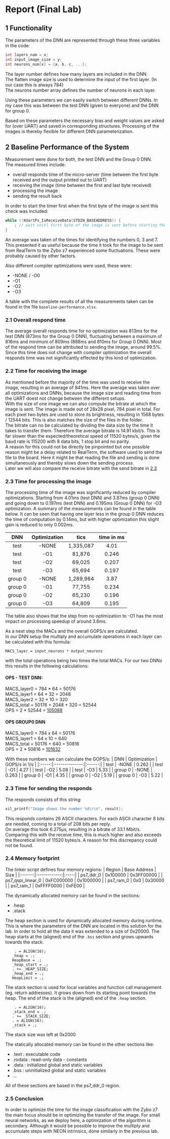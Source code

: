# Report (Final Lab)

## 1 Functionality
The parameters of the DNN are represented through these three variables in the code:  
```c
int layers_num = x;
int input_image_size = y;
int neurons_num[x] = {a, b, c, ...};
```
The layer number defines how many layers are included in the DNN.  
The flatten image size is used to determine the input of the first layer. (In our case this is always 784)  
The neurons number array defines the number of neurons in each layer.  

Using these parameters we can easily switch between different DNNs. In my case this was between the test DNN (given to everyone) and the DNN for group 0.

Based on these parameters the necessary bias and weight values are asked for (over UART) and saved in corresponding structures. Processing of the images is thereby flexible for different DNN parameterization.

## 2 Baseline Performance of the System
Measurement were done for both, the test DNN and the Group 0 DNN.  
The measured times include:  
- overall responds time of the micro-server (time between the first byte received and the output printed out to UART)
- receiving the image (time between the first and last byte received)
- processing the image
- sending the result back  

In order to start the timer first when the first byte of the image is sent this check was included:
```c
while (!XUartPs_IsReceiveData(STDIN_BASEADDRESS)) {
    ; // wait unitl first byte of the image is sent before starting the timer
}
```


An average was taken of the times for identifying the numbers 0, 3 and 7. This presented it as useful because the time it took for the image to be sent from RealTerm to the Zybo z7 experienced some fluctuations. These were probably caused by other factors.  

Also different compiler optimizations were used, these were:  
- -NONE / -O0
- -O1
- -O2
- -O3

A table with the complete results of all the measurements taken can be found in the file `baseline-performance.xlsx`.

### 2.1 Overall respond time
The average overall responds time for no optimization was 813ms for the test DNN (873ms for the Group 0 DNN), fluctuating between a maximum of 816ms and minimum of 809ms (888ms and 810ms for Group 0 DNN). Most of the respond time can be attributed to sending the image, around 99.5%. Since this time does not change with compiler optimization the overall responds time was not significantly effected by this kind of optimization.

### 2.2 Time for receiving the image
As mentioned before the majority of the time was used to receive the image, resulting in an average of 841ms. Here the average was taken over all optimizations and DNNs, because the image size and reading time from the UART doest not change between the different setups.  
With the size of one image we can also compute the bitrate at which the image is sent. The image is made out of 28x28 pixel, 784 pixel in total. For each pixel two bytes are used to store its brightness, resulting in 1568 bytes / 12544 bits. This is also matches the size of the files in the folder.  
The bitrate can no be calculated by dividing the data size by the time it takes to transfer them. Therefore the average bitrate is 14.91 kbit/s.
This is far slower than the expected/theoretical speed of 11520 bytes/s, given the baud rate is 115200 with 8 data bits, 1 stop bit and no parity.  
A reason for this could not be directly be pinpointed but one possible reason might be a delay related to RealTerm, the software used to send the file to the board. Here it might be that reading the file and sending is done simultaneously and thereby slows down the sending process.  
Later we will also compare the receive bitrate with the send bitrate in [2.3](###time-for-sending-the-responds)  

### 2.3 Time for processing the image
The processing time of the image was significantly reduced by compiler optimizations. Starting from 4.01ms (test DNN) and 3.87ms (group 0 DNN) and going down to 0.197ms (test DNN) and 0.195ms (Group 0 DNN) for -O3 optimization. A summary of the measurements can be found in the table below.
It can be seen that having one layer less in the group 0 DNN reduces the time of computation by 0.14ms, but with higher optimization this slight gain is reduced to only 0.002ms.  

|  DNN  |  Optimization  |  tics  |  time in ms  |
|:-----:|:--------------:|:------:|:------------:|
| test  |    -NONE       |    1,335,087  |     4.01       |
| test  |    -O1         |   81,876   |       0.246     |
| test  |    -O2         |   69,025   |       0.207     |
| test  |    -O3         |   65,694   |       0.197    |
| group 0  |    -NONE          |  1,289,984   |    3.87        |
| group 0  |    -O1          |   77,755   |      0.234    |
| group 0  |    -O2          |    65,230  |     0.196       |
| group 0  |    -O3          |   64,809   |     0.195       |

The table also shows that the step from no optimization to -O1 has the most impact on processing speedup of around 3.6ms.  

As a next step the MACs and the overall GOPS/s are calculated.  
In our DNN setup the multiply and accumulate operations in each layer can be calculated with this formula:
```
MACS_layer = input_neurons * output_neurons  
```
with the total operations being two times the total MACs.
For our two DNNs this results in the following calculations:

#### OPS - TEST DNN:
MACS_layer0 = 784 * 64 = 50176  
MACS_layer1 = 64 * 32 = 2048  
MACS_layer2 = 32 * 10 = 320  
MACS_total = 50176 + 2048 + 320 = 52544  
OPS = 2 * 52544 = <u>105088</u>

#### OPS GROUP0 DNN
MACS_layer0 = 784 x 64 = 50176  
MACS_layer1 = 64 x 10 = 640  
MACS_total = 50176 + 640 = 50816  
OPS = 2 * 50816 = <u>101632</u>


With these numbers we can calculate the GOPS/s:
|  DNN  |  Optimization  |  GOPS/s in 1/s  |
|:-----:|:--------------:|:------:|
| test  |    -NONE       |   0.262   |
| test  |    -O1         |   4.27   |
| test  |    -O2         |  5.08    |
| test  |    -O3         |   5.33   |
| group 0  |    -NONE          | 0.263  |
| group 0  |    -O1          |   4.35   |
| group 0  |    -O2          |   5.19   |
| group 0  |    -O3          |  5.22    |

### 2.3 Time for sending the responds
The responds consists of this string:
```c
xil_printf("Image shows the number %d\r\n", result);
```
This responds contains 26 ASCII characters. For each ASCII character 8 bits are needed, coming to a total of 208 bits per reply.  
On average this took 6.275µs, resulting in a bitrate of 33.1 Mbit/s.   
Comparing this with the receive time, this is much higher and also exceeds the theoretical limit of 11520 bytes/s. A reason for this discrepancy could not be found.

### 2.4 Memory footprint
The linker script defines four memory regions:
| Region | Base Address | Size |
|:------:|:------------:|:----:|
|    ps7_ddr_0    |   0x100000       |   0x3FF00000   |
|    ps7_qspi_linear_0    |   0xFC000000       |  0x1000000    |
|    ps7_ram_0    |      0x0    |   0x30000   |
|    ps7_ram_1    |     0xFFFF0000     |  0xFE00    |


The dynamically allocated memory can be found in the sections:
- .heap
- .stack  

The heap section is used for dynamically allocated memory during runtime. This is where the parameters of the DNN are located in this solution for the lab. In order to hold all the data it was extended to a size of 0x20000. The heap starts at the (aligned) end of the `.bss` section and grows upwards towards the stack.
```
    . = ALIGN(16);
   _heap = .;
   HeapBase = .;
   _heap_start = .;
   . += _HEAP_SIZE;
   _heap_end = .;
   HeapLimit = .;
```

The stack section is used for local variables and function call management (eg. return addresses). It grows down from its starting point towards the heap. The end of the stack is the (aligned) end of the `.heap` section.  
```
    . = ALIGN(16);
   _stack_end = .;
   . += _STACK_SIZE;
   . = ALIGN(16);
   _stack = .;
```
The stack size was left at 0x2000

The statically allocated memory can be found in the other sections like:
- .text : executable code
- .rodata : read-only data - constants
- .data : initialized global and static variables
- .bss : uninitialized global and static variables
- ...

All of these sections are based in the ps7_ddr_0 region.

### 2.5 Conclusion
In order to optimize the time for the image classification with the Zybo z7 the main focus should be in optimizing the transfer of the image. For small neural networks, as we deploy here, a optimization of the algorithm is secondary. Although it would be possible to improve the multiply and accumulate steps with NEON intrinsics, done similarly in the previous lab. 
